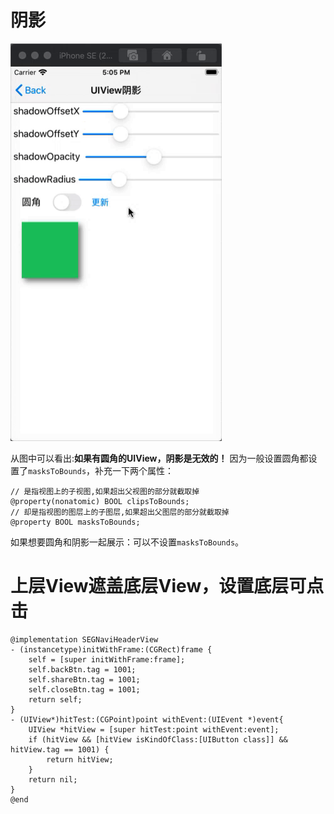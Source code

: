 
# 阴影

<img src="/assets/images/UI/02.gif"/>

从图中可以看出:**如果有圆角的UIView，阴影是无效的！** 因为一般设置圆角都设置了`masksToBounds`，补充一下两个属性：

```objc
// 是指视图上的子视图,如果超出父视图的部分就截取掉
@property(nonatomic) BOOL clipsToBounds;
// 却是指视图的图层上的子图层,如果超出父图层的部分就截取掉
@property BOOL masksToBounds;
```

如果想要圆角和阴影一起展示：可以不设置`masksToBounds`。

# 上层View遮盖底层View，设置底层可点击

```objc
@implementation SEGNaviHeaderView
- (instancetype)initWithFrame:(CGRect)frame {
    self = [super initWithFrame:frame];
    self.backBtn.tag = 1001;
    self.shareBtn.tag = 1001;
    self.closeBtn.tag = 1001;
    return self;
}
- (UIView*)hitTest:(CGPoint)point withEvent:(UIEvent *)event{
    UIView *hitView = [super hitTest:point withEvent:event];
    if (hitView && [hitView isKindOfClass:[UIButton class]] && hitView.tag == 1001) {
        return hitView;
    }
    return nil;
}
@end
```